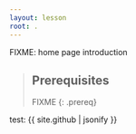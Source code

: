 ```yaml
---
layout: lesson
root: .
---
```

FIXME: home page introduction

> ## Prerequisites
>
> FIXME
{: .prereq}



test:
{{ site.github | jsonify }} 
